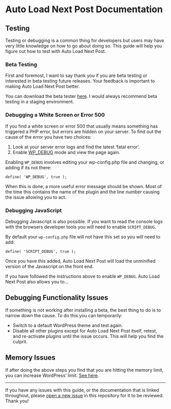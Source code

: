 # Auto Load Next Post Documentation

## Testing

Testing or debugging is a common thing for developers but users may have very little knowledge on how to go about doing so. This guide will help you figure out how to test with Auto Load Next Post.

### Beta Testing

First and foremost, I want to say thank you if you are beta testing or interested in beta testing future releases. Your feedback is important to making Auto Load Next Post better.

You can download the beta tester [here](https://github.com/AutoLoadNextPost/alnp-beta-tester/releases). I would always recommend beta testing in a staging environment.

### Debugging a White Screen or Error 500

If you find a white screen or error 500 that usually means something has triggered a PHP error, but errors are hidden on your server. To find out the cause of the error you have two choices:

1. Look at your server error logs and find the latest ‘fatal error’.
2. Enable [WP_DEBUG](http://codex.wordpress.org/WP_DEBUG) mode and view the page again.

Enabling `WP_DEBUG` involves editing your wp-config.php file and changing, or adding if its not there:

`define( 'WP_DEBUG', true );`

When this is done, a more useful error message should be shown. Most of the time this contains the name of the plugin and the line number causing the issue allowing you to act.

### Debugging JavaScript

Debugging Javascript is also possible. If you want to read the console logs with the browsers developer tools you will need to enable `SCRIPT_DEBUG`.

By default your `wp-config.php` file will not have this set so you will need to add:

`define( 'SCRIPT_DEBUG', true );`

Once you have this added, Auto Load Next Post will load the unminified version of the Javascript on the front end.

If you have followed the instructions above to enable `WP_DEBUG`. Auto Load Next Post also allows you to...

## Debugging Functionality Issues

If something is not working after installing a beta, the best thing to do is to narrow down the cause. To do this you can temporarily:

* Switch to a default WordPress theme and test again.
* Disable all other plugins except for Auto Load Next Post itself, retest, and re-activate plugins until the issue occurs. This will help you find the culprit.

## Memory Issues

If after doing the above steps you find that you are hitting the memory limit, you can increase WordPress’ limit. [See here](http://docs.woothemes.com/document/increasing-the-wordpress-memory-limit/).

---

If you have any issues with this guide, or the documentation that is linked throughout, please [open a new issue](https://github.com/autoloadnextpost/alnp-documentation/issues/new) in this repository for it to be reviewed. Thank you!